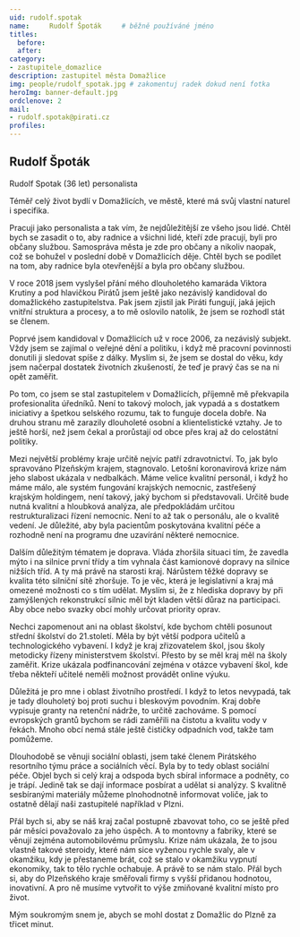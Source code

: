 ```yaml
---
uid: rudolf.spotak
name:     Rudolf Špoták  	# běžně používáné jméno
titles:
  before: 
  after:
category:
- zastupitele_domazlice
description: zastupitel města Domažlice
img: people/rudolf_spotak.jpg # zakomentuj radek dokud není fotka
heroImg: banner-default.jpg
ordclenove: 2
mail:
- rudolf.spotak@pirati.cz
profiles:
---
```


## Rudolf Špoták

Rudolf Spotak (36 let) personalista 

Téměř celý život bydlí v Domažlicích, ve městě, které má svůj vlastní naturel i specifika. 

Pracuji jako personalista a tak vím, že nejdůležitější ze všeho jsou lidé. Chtěl bych se zasadit o to, aby radnice a všichni lidé, kteří zde pracují, byli pro občany službou. Samospráva města je zde pro občany a nikoliv naopak, což se bohužel v poslední době v Domažlicích děje. Chtěl bych se podílet na tom, aby radnice byla otevřenější a byla pro občany službou.

V roce 2018 jsem vyslyšel přání mého dlouholetého kamaráda Viktora Krutiny a pod hlavičkou Pirátů jsem ještě jako nezávislý kandidoval do domažlického zastupitelstva. Pak jsem zjistil jak Piráti fungují, jaká jejich vnitřní struktura a procesy, a to mě oslovilo natolik,
že jsem se rozhodl stát se členem.

Poprvé jsem kandidoval v Domažlicích už v roce 2006, za nezávislý subjekt. Vždy jsem se zajímal o veřejné dění a politiku, i když mě pracovní povinnosti donutili ji sledovat spíše
z dálky. Myslím si, že jsem se dostal do věku, kdy jsem načerpal dostatek životních zkušeností, že teď je pravý čas se na ni opět zaměřit.

Po tom, co jsem se stal zastupitelem v Domažlicích, příjemně mě překvapila profesionalita
úředníků. Není to takový moloch, jak vypadá a s dostatkem iniciativy a špetkou selského rozumu, tak to funguje docela dobře. Na druhou stranu mě zarazily dlouholeté osobní a klientelistické vztahy. Je to ještě horší, než jsem čekal a prorůstají od obce přes kraj až
do celostátní politiky.

Mezi největší problémy kraje určitě nejvíc patří zdravotnictví. To, jak bylo spravováno Plzeňským krajem, stagnovalo. Letošní koronavirová krize nám jeho slabost ukázala v nedbalkách. Máme velice kvalitní personál, i když ho máme málo, ale systém fungování
krajských nemocnic, zastřešený krajským holdingem, není takový, jaký bychom si představovali.
Určitě bude nutná kvalitní a hloubková analýza, ale předpokládám určitou restrukturalizaci řízení nemocnic. Není to až tak o personálu, ale o kvalitě vedení. Je důležité, aby byla pacientům poskytována kvalitní péče a rozhodně není na programu dne uzavírání některé
nemocnice.

Dalším důležitým tématem je doprava. Vláda zhoršila situaci tím, že zavedla mýto i na silnice první třídy a tím vyhnala část kamionové dopravy na silnice nižších tříd. A ty má právě na starosti kraj. Nárůstem těžké dopravy se kvalita této silniční sítě zhoršuje. To
je věc, která je legislativní a kraj má omezené možnosti co s tím udělat. Myslím si, že z hlediska dopravy by při zamýšlených rekonstrukcí silnic měl být kladen větší důraz na participaci. Aby obce nebo svazky obcí mohly určovat priority oprav.

Nechci zapomenout ani na oblast školství, kde bychom chtěli posunout střední školství do 21.století. Měla by být větší podpora učitelů a technologického vybavení. I když je kraj zřizovatelem škol, jsou školy metodicky řízeny ministerstvem školství. Přesto by se měl kraj měl na školy zaměřit. Krize ukázala podfinancování zejména v otázce vybavení škol, kde třeba někteří učitelé neměli možnost provádět online výuku.

Důležitá je pro mne i oblast životního prostředí. I když to letos nevypadá, tak je tady dlouholetý boj proti suchu i bleskovým povodním. Kraj dobře vypisuje granty na retenční nádrže, to určitě zachováme. S pomocí evropských grantů bychom se rádi zaměřili
na čistotu a kvalitu vody v řekách. Mnoho obcí nemá stále ještě čističky odpadních vod, takže tam pomůžeme.

Dlouhodobě se věnuji sociální oblasti, jsem také členem Pirátského resortního týmu práce a sociálních věcí. Byla by to tedy oblast sociální péče. Objel bych si celý kraj a odspoda bych sbíral informace a podněty, co je trápí. Jedině tak se dají informace posbírat a udělat si
analýzy. S kvalitně sesbíranými materiály můžeme plnohodnotně informovat voliče, jak to ostatně dělají naši zastupitelé například v Plzni.

Přál bych si, aby se náš kraj začal postupně zbavovat toho, co se ještě před pár měsíci považovalo za jeho úspěch. A to montovny a fabriky, které se věnují zejména automobilovému průmyslu. Krize nám ukázala, že to jsou vlastně takové steroidy, které nám sice vyženou rychle svaly, ale v okamžiku, kdy je přestaneme brát, což se stalo v okamžiku
vypnutí ekonomiky, tak to tělo rychle ochabuje. A právě to se nám stalo. Přál bych si, aby do Plzeňského kraje směřovali firmy s vyšší přidanou hodnotou, inovativní. A pro ně musíme vytvořit to výše zmiňované kvalitní místo pro život.

Mým soukromým snem je, abych se mohl dostat z Domažlic do Plzně za třicet minut.

